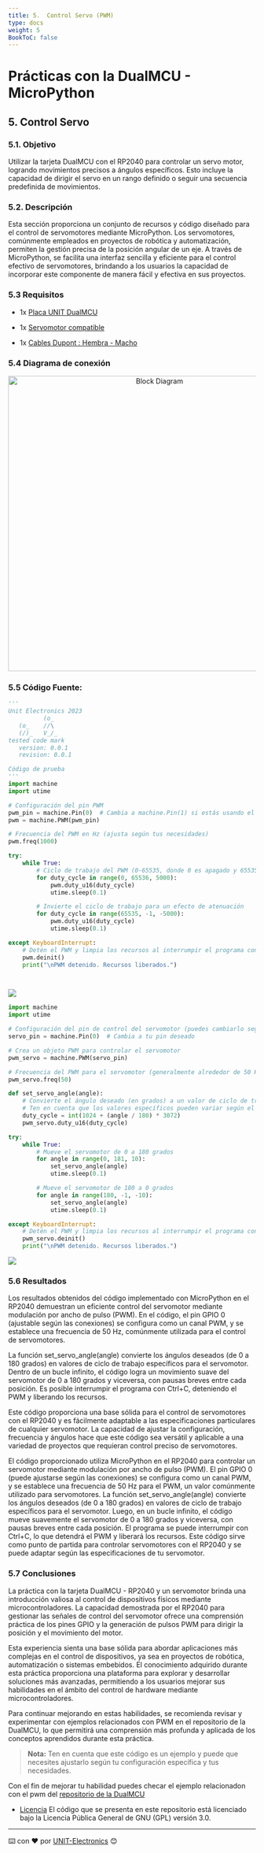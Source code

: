 ```yaml
---
title: 5.  Control Servo (PWM)
type: docs
weight: 5
BookToC: false
---
```


# Prácticas con la DualMCU - MicroPython

## 5. Control Servo
### 5.1. Objetivo
Utilizar la tarjeta DualMCU con el RP2040 para controlar un servo motor, logrando movimientos precisos a ángulos específicos. Esto incluye la capacidad de dirigir el servo en un rango definido o seguir una secuencia predefinida de movimientos.

### 5.2. Descripción

Esta sección proporciona un conjunto de recursos y código diseñado para el control de servomotores mediante MicroPython. Los servomotores, comúnmente empleados en proyectos de robótica y automatización, permiten la gestión precisa de la posición angular de un eje. A través de MicroPython, se facilita una interfaz sencilla y eficiente para el control efectivo de servomotores, brindando a los usuarios la capacidad de incorporar este componente de manera fácil y efectiva en sus proyectos.

### 5.3 Requisitos
+ 1x <a href="https://uelectronics.com/producto/unit-dualmcu-esp32-rp2040-tarjeta-de-desarrollo/" target="_blank">Placa UNIT  DualMCU</a>

+ 1x <a href="https://uelectronics.com/producto/servomotor-sg90-rc-9g/" target="_blank">Servomotor compatible</a>


+ 1x <a href="https://uelectronics.com/producto/cables-dupont-largos-20cm-hh-mh-mm/" target="_blank">Cables Dupont : Hembra - Macho</a>

### 5.4 Diagrama de conexión

<div style="text-align: center;">
    <img src="/docs/5-Control_Servo/images/Diagrama.jpg" alt="Block Diagram" title="Block Diagram" style="width: 600px;">
</div>

### 5.5 Código Fuente:

```python
'''
Unit Electronics 2023
          (o_
   (o_    //\
   (/)_   V_/_ 
tested code mark
   version: 0.0.1
   revision: 0.0.1

Código de prueba
'''
import machine
import utime

# Configuración del pin PWM
pwm_pin = machine.Pin(0)  # Cambia a machine.Pin(1) si estás usando el pin GPIO 1
pwm = machine.PWM(pwm_pin)

# Frecuencia del PWM en Hz (ajusta según tus necesidades)
pwm.freq(1000)

try:
    while True:
        # Ciclo de trabajo del PWM (0-65535, donde 0 es apagado y 65535 es encendido)
        for duty_cycle in range(0, 65536, 5000):
            pwm.duty_u16(duty_cycle)
            utime.sleep(0.1)

        # Invierte el ciclo de trabajo para un efecto de atenuación
        for duty_cycle in range(65535, -1, -5000):
            pwm.duty_u16(duty_cycle)
            utime.sleep(0.1)

except KeyboardInterrupt:
    # Detén el PWM y limpia los recursos al interrumpir el programa con Ctrl+C
    pwm.deinit()
    print("\nPWM detenido. Recursos liberados.")




```

![](/docs/5-Control_Servo/images/pwm_osc.gif)

```py
import machine
import utime

# Configuración del pin de control del servomotor (puedes cambiarlo según tus conexiones)
servo_pin = machine.Pin(0)  # Cambia a tu pin deseado

# Crea un objeto PWM para controlar el servomotor
pwm_servo = machine.PWM(servo_pin)

# Frecuencia del PWM para el servomotor (generalmente alrededor de 50 Hz)
pwm_servo.freq(50)

def set_servo_angle(angle):
    # Convierte el ángulo deseado (en grados) a un valor de ciclo de trabajo
    # Ten en cuenta que los valores específicos pueden variar según el servo
    duty_cycle = int(1024 + (angle / 180) * 3072)
    pwm_servo.duty_u16(duty_cycle)

try:
    while True:
        # Mueve el servomotor de 0 a 180 grados
        for angle in range(0, 181, 10):
            set_servo_angle(angle)
            utime.sleep(0.1)

        # Mueve el servomotor de 180 a 0 grados
        for angle in range(180, -1, -10):
            set_servo_angle(angle)
            utime.sleep(0.1)

except KeyboardInterrupt:
    # Detén el PWM y limpia los recursos al interrumpir el programa con Ctrl+C
    pwm_servo.deinit()
    print("\nPWM detenido. Recursos liberados.")
```

![](/docs/5-Control_Servo/images/pwm_servo.gif)

### 5.6 Resultados

Los resultados obtenidos del código implementado con MicroPython en el RP2040 demuestran un eficiente control del servomotor mediante modulación por ancho de pulso (PWM). En el código, el pin GPIO 0 (ajustable según las conexiones) se configura como un canal PWM, y se establece una frecuencia de 50 Hz, comúnmente utilizada para el control de servomotores.

La función set_servo_angle(angle) convierte los ángulos deseados (de 0 a 180 grados) en valores de ciclo de trabajo específicos para el servomotor. Dentro de un bucle infinito, el código logra un movimiento suave del servomotor de 0 a 180 grados y viceversa, con pausas breves entre cada posición. Es posible interrumpir el programa con Ctrl+C, deteniendo el PWM y liberando los recursos.

Este código proporciona una base sólida para el control de servomotores con el RP2040 y es fácilmente adaptable a las especificaciones particulares de cualquier servomotor. La capacidad de ajustar la configuración, frecuencia y ángulos hace que este código sea versátil y aplicable a una variedad de proyectos que requieran control preciso de servomotores.

El código proporcionado utiliza MicroPython en el RP2040 para controlar un servomotor mediante modulación por ancho de pulso (PWM). El pin GPIO 0 (puede ajustarse según las conexiones) se configura como un canal PWM, y se establece una frecuencia de 50 Hz para el PWM, un valor comúnmente utilizado para servomotores. La función set_servo_angle(angle) convierte los ángulos deseados (de 0 a 180 grados) en valores de ciclo de trabajo específicos para el servomotor. Luego, en un bucle infinito, el código mueve suavemente el servomotor de 0 a 180 grados y viceversa, con pausas breves entre cada posición. El programa se puede interrumpir con Ctrl+C, lo que detendrá el PWM y liberará los recursos. Este código sirve como punto de partida para controlar servomotores con el RP2040 y se puede adaptar según las especificaciones de tu servomotor.


### 5.7 Conclusiones 
La práctica con la tarjeta DualMCU - RP2040 y un servomotor brinda una introducción valiosa al control de dispositivos físicos mediante microcontroladores. La capacidad demostrada por el RP2040 para gestionar las señales de control del servomotor ofrece una comprensión práctica de los pines GPIO y la generación de pulsos PWM para dirigir la posición y el movimiento del motor.

Esta experiencia sienta una base sólida para abordar aplicaciones más complejas en el control de dispositivos, ya sea en proyectos de robótica, automatización o sistemas embebidos. El conocimiento adquirido durante esta práctica proporciona una plataforma para explorar y desarrollar soluciones más avanzadas, permitiendo a los usuarios mejorar sus habilidades en el ámbito del control de hardware mediante microcontroladores.

Para continuar mejorando en estas habilidades, se recomienda revisar y experimentar con ejemplos relacionados con PWM en el repositorio de la DualMCU, lo que permitirá una comprensión más profunda y aplicada de los conceptos aprendidos durante esta práctica.


> **Nota:** Ten en cuenta que este código es un ejemplo y puede que necesites ajustarlo según tu configuración específica y tus necesidades.

Con el fin de mejorar tu habilidad puedes checar el ejemplo relacionadon con el pwm del [repositorio de la DualMCU](https://github.com/UNIT-Electronics/DualMCU/blob/main/Examples/Micropython%20Basics/RP2040/02.PWM/PWM.py)


* [Licencia](https://www.gnu.org/licenses/gpl-3.0.html) El código que se presenta en este repositorio está licenciado bajo la Licencia Pública General de GNU (GPL) versión 3.0.

---
⌨️ con ❤️ por [UNIT-Electronics](https://github.com/UNIT-Electronics) 😊


